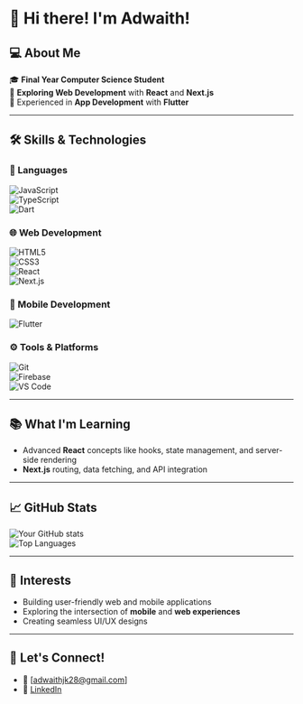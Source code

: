 # 👋 Hi there! I'm Adwaith!  

## 💻 About Me  
🎓 **Final Year Computer Science Student**  
🌱 **Exploring Web Development** with **React** and **Next.js**  
📱 Experienced in **App Development** with **Flutter**  

---

## 🛠️ Skills & Technologies  

### 🚀 Languages  
![JavaScript](https://img.shields.io/badge/JavaScript-F7DF1E?style=for-the-badge&logo=javascript&logoColor=black)  
![TypeScript](https://img.shields.io/badge/TypeScript-3178C6?style=for-the-badge&logo=typescript&logoColor=white)  
![Dart](https://img.shields.io/badge/Dart-0175C2?style=for-the-badge&logo=dart&logoColor=white)  

### 🌐 Web Development  
![HTML5](https://img.shields.io/badge/HTML5-E34F26?style=for-the-badge&logo=html5&logoColor=white)  
![CSS3](https://img.shields.io/badge/CSS3-1572B6?style=for-the-badge&logo=css3&logoColor=white)  
![React](https://img.shields.io/badge/React-61DAFB?style=for-the-badge&logo=react&logoColor=black)  
![Next.js](https://img.shields.io/badge/Next.js-000000?style=for-the-badge&logo=nextdotjs&logoColor=white)  

### 📱 Mobile Development  
![Flutter](https://img.shields.io/badge/Flutter-02569B?style=for-the-badge&logo=flutter&logoColor=white)  

### ⚙️ Tools & Platforms  
![Git](https://img.shields.io/badge/Git-F05032?style=for-the-badge&logo=git&logoColor=white)  
![Firebase](https://img.shields.io/badge/Firebase-FFCA28?style=for-the-badge&logo=firebase&logoColor=black)  
![VS Code](https://img.shields.io/badge/VS%20Code-007ACC?style=for-the-badge&logo=visual-studio-code&logoColor=white)  

---

## 📚 What I'm Learning  
- Advanced **React** concepts like hooks, state management, and server-side rendering  
- **Next.js** routing, data fetching, and API integration  

---

## 📈 GitHub Stats  

![Your GitHub stats](https://github-readme-stats.vercel.app/api?username=kichuman28&show_icons=true&theme=radical)  
![Top Languages](https://github-readme-stats.vercel.app/api/top-langs/?username=kichuman28&layout=compact&theme=radical)  

---

## 🌟 Interests  
- Building user-friendly web and mobile applications  
- Exploring the intersection of **mobile** and **web experiences**  
- Creating seamless UI/UX designs  

---

## 🔗 Let's Connect!  
- 📧 [adwaithjk28@gmail.com]  
- 💼 [LinkedIn](https://www.linkedin.com/in/adwaith-jayasankar-156539200/)  


